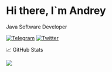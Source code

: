 <!-- Description -->

# Hi there,  I\`m Andrey
Java Software Developer
<!-- Badges -->
[![Telegram](https://img.shields.io/static/v1?logo=Telegram&logoColor=26A5E4&message=Profile&label=Telegram)](https://t.me/ctrelecs_ondrey)
[![Twitter](https://img.shields.io/static/v1?logo=Twitter&label=Twitter&message=Profile)](https://twitter.com/CtrlOndrey)
<!-- Stats -->
:chart_with_upwards_trend: GitHub Stats

<a href="https://github.com/AndreyKaBelka">
  <img style="display: inline-block; margin-left: auto; margin-right: auto" src="https://github-readme-stats.vercel.app/api?username=AndreyKaBelka&show_icons=true&hide_title=false&theme=dracula&count_private=true&hide_border=true&line_height=27"/>
</a>
